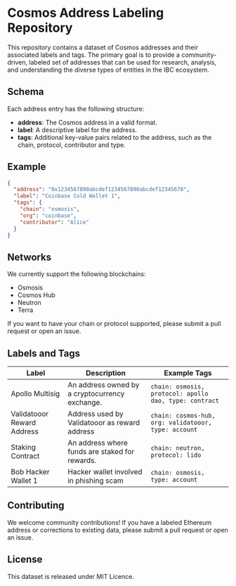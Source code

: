 # Cosmos Address Labeling Repository

This repository contains a dataset of Cosmos addresses and their associated labels and tags. The primary goal is to provide a community-driven, labeled set of addresses that can be used for research, analysis, and understanding the diverse types of entities in the IBC ecosystem.

## Schema

Each address entry has the following structure:

- **address**: The Cosmos address in a valid format.
- **label**: A descriptive label for the address.
- **tags**: Additional key-value pairs related to the address, such as the chain, protocol, contributor and type.


## Example

```json
{
  "address": "0x1234567890abcdef1234567890abcdef12345678",
  "label": "Coinbase Cold Wallet 1",
  "tags": {
    "chain": "osmosis",
    "org": "coinbase",
    "contributor": "Alice"
  }
}
```

## Networks

We currently support the following blockchains:

- Osmosis
- Cosmos Hub
- Neutron
- Terra

If you want to have your chain or protocol supported, please submit a pull request or open an issue.


## Labels and Tags

| Label             | Description                                      | Example Tags               |
|-------------------|--------------------------------------------------|----------------------------|
| Apollo Multisig   | An address owned by a cryptocurrency exchange.   | `chain: osmosis, protocol: apollo dao, type: contract` |
| Validatooor Reward Address    | Address used by Validatooor as reward address | `chain: cosmos-hub, org: validatooor, type: account` |
| Staking Contract  | An address where funds are staked for rewards.   | `chain: neutron, protocol: lido` |
| Bob Hacker Wallet 1   | Hacker wallet involved in phishing scam     | `chain: osmosis, type: account` |


## Contributing

We welcome community contributions! If you have a labeled Ethereum address or corrections to existing data, please submit a pull request or open an issue.

## License

This dataset is released under MIT Licence.
